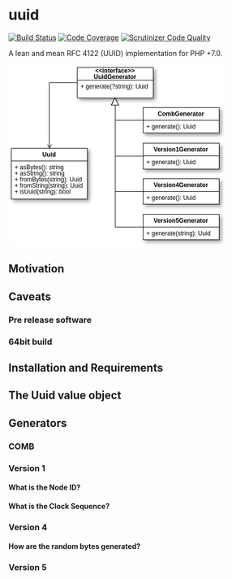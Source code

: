 # uuid

[![Build Status](https://travis-ci.org/1ma/uuid.svg?branch=master)](https://travis-ci.org/1ma/uuid) [![Code Coverage](https://scrutinizer-ci.com/g/1ma/uuid/badges/coverage.png?b=master)](https://scrutinizer-ci.com/g/1ma/uuid/?branch=master) [![Scrutinizer Code Quality](https://scrutinizer-ci.com/g/1ma/uuid/badges/quality-score.png?b=master)](https://scrutinizer-ci.com/g/1ma/uuid/?branch=master)

A lean and mean RFC 4122 (UUID) implementation for PHP +7.0.

![project overview](doc/class-diagram.png)

## Motivation
## Caveats
### Pre release software
### 64bit build
## Installation and Requirements

## The Uuid value object
## Generators
### COMB

### Version 1
#### What is the Node ID?
#### What is the Clock Sequence?

### Version 4
#### How are the random bytes generated?

### Version 5
